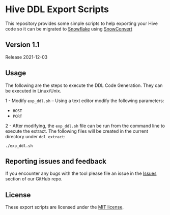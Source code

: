 # Hive DDL Export Scripts

This repository provides some simple scripts to help exporting your Hive code
so it can be migrated to [Snowflake](https://www.snowflake.com/) using [SnowConvert](https://docs.snowconvert.com/snowconvert/apache-hive/introduction)

## Version 1.1

Release 2021-12-03

## Usage

The following are the steps to execute the DDL Code Generation. They can be executed in Linux/Unix.

1 - Modify `exp_ddl.sh` – Using a text editor modify the following parameters:

* `HOST`
* `PORT`

2 - After modifying, the `exp_ddl.sh` file can be run from the command line to execute the extract.  The following files will be created in the current directory under `ddl_extract`:

`./exp_ddl.sh`

## Reporting issues and feedback

If you encounter any bugs with the tool please file an issue in the
[Issues](https://github.com/Snowflake-Labs/SC.DDLExportScripts/issues) section of our GitHub repo.

## License

These export scripts are licensed under the [MIT license](https://github.com/Snowflake-Labs/SC.DDLExportScripts/blob/main/Hive/License.txt).